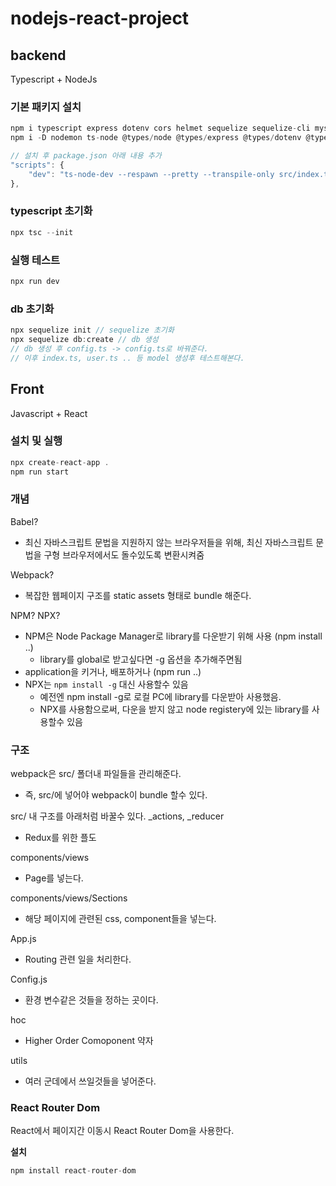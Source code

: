# nodejs-react-project

## backend
Typescript + NodeJs

### 기본 패키지 설치
```typescript
npm i typescript express dotenv cors helmet sequelize sequelize-cli mysql2 bcrypt
npm i -D nodemon ts-node @types/node @types/express @types/dotenv @types/cors @types/helmet ts-node-dev @types/bcrypt

// 설치 후 package.json 아래 내용 추가
"scripts": {
    "dev": "ts-node-dev --respawn --pretty --transpile-only src/index.ts"
},
```

### typescript 초기화
```typescript
npx tsc --init
```

### 실행 테스트
```typescript
npx run dev
```

### db 초기화
```typescript
npx sequelize init // sequelize 초기화
npx sequelize db:create // db 생성
// db 생성 후 config.ts -> config.ts로 바꿔준다.
// 이후 index.ts, user.ts .. 등 model 생성후 테스트해본다.
```

## Front
Javascript + React

### 설치 및 실행
```typescript
npx create-react-app .
npm run start
```

### 개념
Babel?
- 최신 자바스크립트 문법을 지원하지 않는 브라우저들을 위해, 최신 자바스크립트 문법을 구형 브라우저에서도 돌수있도록 변환시켜줌

Webpack?
- 복잡한 웹페이지 구조를 static assets 형태로 bundle 해준다. 

NPM? NPX?
- NPM은 Node Package Manager로 library를 다운받기 위해 사용 (npm install ..)
  - library를 global로 받고싶다면 -g 옵션을 추가해주면됨
- application을 키거나, 배포하거나 (npm run ..)
- NPX는 `npm install -g` 대신 사용할수 있음
  - 예전엔 npm install -g로 로컬 PC에 library를 다운받아 사용했음. 
  - NPX를 사용함으로써, 다운을 받지 않고 node registery에 있는 library를 사용할수 있음

### 구조
webpack은 src/ 폴더내 파일들을 관리해준다.
- 즉, src/에 넣어야 webpack이 bundle 할수 있다.

src/ 내 구조를 아래처럼 바꿀수 있다.
_actions, _reducer
- Redux를 위한 플도

components/views
- Page를 넣는다.

components/views/Sections
- 해당 페이지에 관련된 css, component들을 넣는다.

App.js
- Routing 관련 일을 처리한다.

Config.js
- 환경 변수같은 것들을 정하는 곳이다.

hoc
- Higher Order Comoponent 약자

utils
- 여러 군데에서 쓰일것들을 넣어준다.

### React Router Dom
React에서 페이지간 이동시 React Router Dom을 사용한다.

**설치**
```typescript
npm install react-router-dom

```